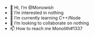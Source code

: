 - 👋 Hi, I’m @Monowish
- 👀 I’m interested in nothing
- 🌱 I’m currently learning C++/Node
- 💞️ I’m looking to collaborate on nothing
- 📫 How to reach me Monolith#1337

<!---
Monowish/Monowish is a ✨ special ✨ repository because its `README.md` (this file) appears on your GitHub profile.
You can click the Preview link to take a look at your changes.
--->
